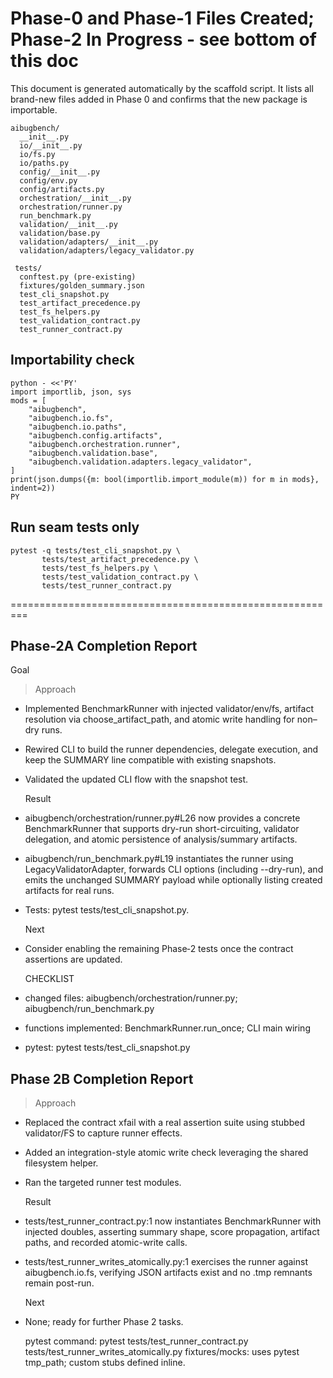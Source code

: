 # Phase-0 and Phase-1 Files Created; Phase-2 In Progress - see bottom of this doc

This document is generated automatically by the scaffold script.  It lists
all brand-new files added in Phase 0 and confirms that the new package is
importable.

```
aibugbench/
  __init__.py
  io/__init__.py
  io/fs.py
  io/paths.py
  config/__init__.py
  config/env.py
  config/artifacts.py
  orchestration/__init__.py
  orchestration/runner.py
  run_benchmark.py
  validation/__init__.py
  validation/base.py
  validation/adapters/__init__.py
  validation/adapters/legacy_validator.py

 tests/
  conftest.py (pre-existing)
  fixtures/golden_summary.json
  test_cli_snapshot.py
  test_artifact_precedence.py
  test_fs_helpers.py
  test_validation_contract.py
  test_runner_contract.py
```

## Importability check

```
python - <<'PY'
import importlib, json, sys
mods = [
    "aibugbench",
    "aibugbench.io.fs",
    "aibugbench.io.paths",
    "aibugbench.config.artifacts",
    "aibugbench.orchestration.runner",
    "aibugbench.validation.base",
    "aibugbench.validation.adapters.legacy_validator",
]
print(json.dumps({m: bool(importlib.import_module(m)) for m in mods}, indent=2))
PY
```

## Run seam tests only

```
pytest -q tests/test_cli_snapshot.py \
       tests/test_artifact_precedence.py \
       tests/test_fs_helpers.py \
       tests/test_validation_contract.py \
       tests/test_runner_contract.py
```

=========================================================

## Phase-2A Completion Report

  Goal

> Approach

- Implemented BenchmarkRunner with injected validator/env/fs, artifact resolution via choose_artifact_path, and atomic write handling for non–dry runs.
- Rewired CLI to build the runner dependencies, delegate execution, and keep the SUMMARY line compatible with existing snapshots.
- Validated the updated CLI flow with the snapshot test.

  Result

- aibugbench/orchestration/runner.py#L26 now provides a concrete BenchmarkRunner that supports dry-run short-circuiting, validator delegation, and atomic persistence of analysis/summary
  artifacts.
- aibugbench/run_benchmark.py#L19 instantiates the runner using LegacyValidatorAdapter, forwards CLI options (including --dry-run), and emits the unchanged SUMMARY payload while
  optionally listing created artifacts for real runs.
- Tests: pytest tests/test_cli_snapshot.py.

  Next

- Consider enabling the remaining Phase‑2 tests once the contract assertions are updated.

  CHECKLIST

- changed files: aibugbench/orchestration/runner.py; aibugbench/run_benchmark.py
- functions implemented: BenchmarkRunner.run_once; CLI main wiring
- pytest: pytest tests/test_cli_snapshot.py

## Phase 2B Completion Report

> Approach

- Replaced the contract xfail with a real assertion suite using stubbed validator/FS to capture runner effects.
- Added an integration-style atomic write check leveraging the shared filesystem helper.
- Ran the targeted runner test modules.

  Result

- tests/test_runner_contract.py:1 now instantiates BenchmarkRunner with injected doubles, asserting summary shape, score propagation, artifact paths, and recorded atomic-write calls.
- tests/test_runner_writes_atomically.py:1 exercises the runner against aibugbench.io.fs, verifying JSON artifacts exist and no .tmp remnants remain post-run.

  Next

- None; ready for further Phase 2 tasks.

  pytest command: pytest tests/test_runner_contract.py tests/test_runner_writes_atomically.py
  fixtures/mocks: uses pytest tmp_path; custom stubs defined inline.

